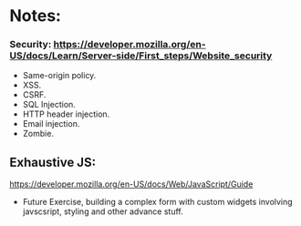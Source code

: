 # Notes:
### Security: https://developer.mozilla.org/en-US/docs/Learn/Server-side/First_steps/Website_security
- Same-origin policy.
- XSS.
- CSRF.
- SQL Injection.
- HTTP header injection.
- Email injection.
- Zombie.

## Exhaustive JS:
https://developer.mozilla.org/en-US/docs/Web/JavaScript/Guide
- Future Exercise, building a complex form with custom widgets involving javscsript, styling and other advance stuff.
